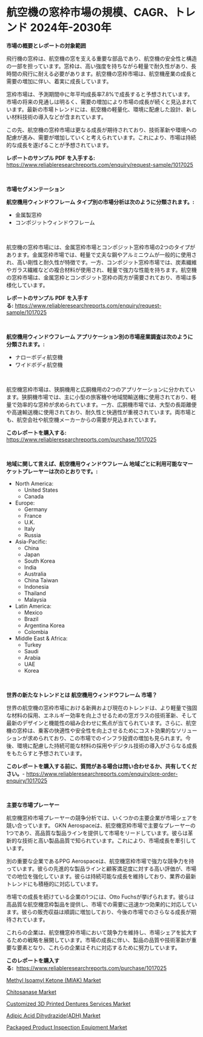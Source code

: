 <p><h1>航空機の窓枠市場の規模、CAGR、トレンド 2024年-2030年</h1></p><p><strong>市場の概要とレポートの対象範囲</strong></p>
<p><p>飛行機の窓枠は、航空機の窓を支える重要な部品であり、航空機の安全性と構造の一部を担っています。窓枠は、高い強度を持ちながら軽量で耐久性があり、長時間の飛行に耐える必要があります。航空機の窓枠市場は、航空機産業の成長と需要の増加に伴い、着実に成長しています。</p><p>窓枠市場は、予測期間中に年平均成長率7.8%で成長すると予想されています。市場の将来の見通しは明るく、需要の増加により市場の成長が続くと見込まれています。最新の市場トレンドには、航空機の軽量化、環境に配慮した設計、新しい材料技術の導入などが含まれています。</p><p>この先、航空機の窓枠市場は更なる成長が期待されており、技術革新や環境への配慮が進み、需要が増加していくと考えられています。これにより、市場は持続的な成長を遂げることが予想されています。</p></p>
<p><strong>レポートのサンプル PDF を入手する:</strong> <a href="https://www.reliableresearchreports.com/enquiry/request-sample/1017025">https://www.reliableresearchreports.com/enquiry/request-sample/1017025</a></p>
<p>&nbsp;</p>
<p><strong>市場セグメンテーション</strong></p>
<p><strong>航空機用ウィンドウフレーム タイプ別の市場分析は次のように分類されます。:</strong></p>
<p><ul><li>金属製窓枠</li><li>コンポジットウィンドウフレーム</li></ul></p>
<p>&nbsp;</p>
<p><p>航空機の窓枠市場には、金属窓枠市場とコンポジット窓枠市場の2つのタイプがあります。金属窓枠市場では、軽量で丈夫な鋼やアルミニウムが一般的に使用され、高い剛性と耐久性が特徴です。一方、コンポジット窓枠市場では、炭素繊維やガラス繊維などの複合材料が使用され、軽量で強力な性能を持ちます。航空機の窓枠市場は、金属窓枠とコンポジット窓枠の両方が需要されており、市場は多様化しています。</p></p>
<p><strong>レポートのサンプル PDF を入手する:</strong>&nbsp;<a href="https://www.reliableresearchreports.com/enquiry/request-sample/1017025">https://www.reliableresearchreports.com/enquiry/request-sample/1017025</a></p>
<p>&nbsp;</p>
<p><strong> 航空機用ウィンドウフレーム アプリケーション別の市場産業調査は次のように分類されます。:</strong></p>
<p><ul><li>ナローボディ航空機</li><li>ワイドボディ航空機</li></ul></p>
<p>&nbsp;</p>
<p><p>航空機窓枠市場は、狭胴機用と広胴機用の2つのアプリケーションに分かれています。狭胴機市場では、主に小型の旅客機や地域間輸送機に使用されており、軽量で効率的な窓枠が求められています。一方、広胴機市場では、大型の長距離便や高速輸送機に使用されており、耐久性と快適性が重視されています。両市場とも、航空会社や航空機メーカーからの需要が見込まれています。</p></p>
<p><strong>このレポートを購入する:</strong>&nbsp; <a href="https://www.reliableresearchreports.com/purchase/1017025">https://www.reliableresearchreports.com/purchase/1017025</a></p>
<p>&nbsp;</p>
<p><strong>地域に関して言えば、航空機用ウィンドウフレーム 地域ごとに利用可能なマーケットプレーヤーは次のとおりです。:</strong></p>
<p><ul>
    <li>
        North America:
        <ul>
            <li>United States</li>
            <li>Canada</li>
        </ul>
    </li>
    <li>
        Europe:
        <ul>
            <li>Germany</li>
            <li>France</li>
            <li>U.K.</li>
            <li>Italy</li>
            <li>Russia</li>
        </ul>
    </li>
    <li>
        Asia-Pacific:
        <ul>
            <li>China</li>
            <li>Japan</li>
            <li>South Korea</li>
            <li>India</li>
            <li>Australia</li>
            <li>China Taiwan</li>
            <li>Indonesia</li>
            <li>Thailand</li>
            <li>Malaysia</li>
        </ul>
    </li>
    <li>
        Latin America:
        <ul>
            <li>Mexico</li>
            <li>Brazil</li>
            <li>Argentina Korea</li>
            <li>Colombia</li>
        </ul>
    </li>
    <li>
        Middle East & Africa:
        <ul>
            <li>Turkey</li>
            <li>Saudi</li>
            <li>Arabia</li>
            <li>UAE</li>
            <li>Korea</li>
        </ul>
    </li>
    </ul></p>
<p>&nbsp;</p>
<p><strong>世界の新たなトレンドとは 航空機用ウィンドウフレーム 市場？</strong></p>
<p><p>世界の航空機の窓枠市場における新興および現在のトレンドは、より軽量で強固な材料の採用、エネルギー効率を向上させるための窓ガラスの技術革新、そして最新のデザインと機能性の組み合わせに焦点が当てられています。さらに、航空機の窓枠は、乗客の快適性や安全性を向上させるためにコスト効果的なソリューションが求められており、この市場でのインフラ投資の増加も見られます。今後、環境に配慮した持続可能な材料の採用やデジタル技術の導入がさらなる成長をもたらすと予想されています。</p></p>
<p><strong>このレポートを購入する前に、質問がある場合は問い合わせるか、共有してください。</strong>- <a href="https://www.reliableresearchreports.com/enquiry/pre-order-enquiry/1017025">https://www.reliableresearchreports.com/enquiry/pre-order-enquiry/1017025</a></p>
<p>&nbsp;</p>
<p><strong>主要な市場プレーヤー</strong></p>
<p><p>航空機窓枠市場プレーヤーの競争分析では、いくつかの主要企業が市場シェアを競い合っています。 GKN Aerospaceは、航空機窓枠市場で主要なプレーヤーの1つであり、高品質な製品ラインを提供して市場をリードしています。彼らは革新的な技術と高い製品品質で知られています。これにより、市場成長を牽引しています。</p><p>別の重要な企業であるPPG Aerospaceは、航空機窓枠市場で強力な競争力を持っています。彼らの先進的な製品ラインと顧客満足度に対する高い評価が、市場での地位を強化しています。彼らは持続可能な成長を維持しており、業界の最新トレンドにも積極的に対応しています。</p><p>市場での成長を続けている企業の1つには、Otto Fuchsが挙げられます。彼らは高品質な航空機窓枠製品を提供し、市場での需要に迅速かつ効果的に対応しています。彼らの販売収益は順調に増加しており、今後の市場でのさらなる成長が期待されています。</p><p>これらの企業は、航空機窓枠市場において競争力を維持し、市場シェアを拡大するための戦略を展開しています。市場の成長に伴い、製品の品質や技術革新が重要な要素となり、これらの企業はそれに対応するために努力しています。</p></p>
<p><strong>このレポートを購入する:</strong>&nbsp;&nbsp;<a href="https://www.reliableresearchreports.com/purchase/1017025">https://www.reliableresearchreports.com/purchase/1017025</a></p>
<p><p><a href="https://zircon-bluebell-299.notion.site/Methyl-Isoamyl-Ketone-MIAK-Market-Provides-Detailed-Segmentation-of-this-Market-based-on-Type-App-d14f2c6fb54648bf823557f6f2c39327">Methyl Isoamyl Ketone (MIAK) Market</a></p><p><a href="https://view.publitas.com/reportprime-1/chitosanase-market-research-report-provides-critical-insights-that-can-help-shape-business-development-and-investment-strategies/">Chitosanase Market</a></p><p><a href="https://github.com/beatblasta/Market-Research-Report-List-2/blob/main/customized-3d-printed-dentures-services-market.md">Customized 3D Printed Dentures Services Market</a></p><p><a href="https://scarlet-rocket-c63.notion.site/Adipic-Acid-Dihydrazide-ADH-Market-Research-Report-Unlocks-Analysis-on-the-Market-Financial-Status--f8da489727ee4b2385e8512ef4f63ec7">Adipic Acid Dihydrazide(ADH) Market</a></p><p><a href="https://github.com/angelajermaine/Market-Research-Report-List-2/blob/main/packaged-product-inspection-equipment-market.md">Packaged Product Inspection Equipment Market</a></p></p>